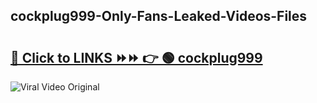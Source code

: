 
 ## cockplug999-Only-Fans-Leaked-Videos-Files

# <h2><a href="https://mediaupload.pro?cockplug999">🔗 Click to LINKS ⏩⏩ 👉 🟢 cockplug999 </a></h2>

<a href="https://mediaupload.pro?cockplug999" rel="nofollow" data-target="animated-image.originalLink"><img src="https://i.ibb.co.com/xMMVF88/686577567.gif" alt="Viral Video Original" style="max-width: 100%; display: inline-block;" data-target="animated-image.originalImage"></a>